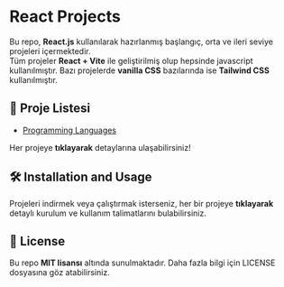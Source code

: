 # React Projects

Bu repo, **React.js** kullanılarak hazırlanmış başlangıç, orta ve ileri seviye projeleri içermektedir.  
Tüm projeler **React + Vite** ile geliştirilmiş olup hepsinde javascript kullanılmıştır.  Bazı projelerde **vanilla CSS** bazılarında ise **Tailwind CSS** kullanılmıştır.


## 📌 Proje Listesi
- [Programming Languages](programming-languages/)

Her projeye **tıklayarak** detaylarına ulaşabilirsiniz!

## 🛠 Installation and Usage

Projeleri indirmek veya çalıştırmak isterseniz, her bir projeye **tıklayarak** detaylı kurulum ve kullanım talimatlarını bulabilirsiniz.
     

     


## 📜 License
Bu repo **MIT lisansı** altında sunulmaktadır. Daha fazla bilgi için LICENSE dosyasına göz atabilirsiniz.
